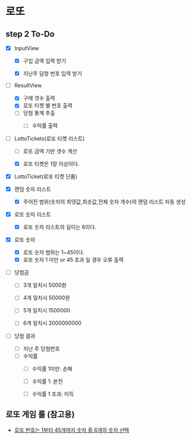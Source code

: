 # 로또
## step 2 To-Do
- [X] InputView
  - [X] 구입 금액 입력 받기
  - [X] 지난주 담청 번호 입력 받기


- [ ] ResultView
  - [X] 구매 갯수 출력
  - [X] 로또 티켓 별 번호 출력
  - [ ] 당첨 통계 추출
    - [ ] 수익률 출력


- [ ] LottoTickets(로또 티켓 리스트)
  - [ ] 로또 금액 기반 갯수 계산
  - [X] 로또 티켓은 1장 이상이다.


- [X] LottoTicket(로또 티켓 단품)

- [X] 랜덤 숫자 리스트
  - [X] 주어진 범위(숫자의 최댓값,최솟값,전체 숫자 개수)의 랜덤 리스트 자동 생성


- [X] 로또 숫자 리스트
  - [X] 로또 숫자 리스트의 길이는 6이다.


- [X] 로또 숫자
  - [X] 로또 숫자 범위는 1~45이다.
  - [X] 로또 숫자 1 미만 or 45 초과 일 경우 오류 출력

- [ ] 당첨금
  - [ ] 3개 일치시 5000원
  - [ ] 4개 일치시 50000원
  - [ ] 5개 일치시 1500000
  - [ ] 6개 일치시 2000000000
    

- [ ] 당첨 결과
  - [ ] 지난 주 당첨번호
  - [ ] 수익률
    - [ ] 수익률 1미만: 손해
    - [ ] 수익률 1: 본전
    - [ ] 수익률 1 초과: 이득  


## 로또 게임 룰 (참고용)
- [로또 번호는 1부터 45개까지 숫자 중 6개의 숫자 선택](https://www.google.com/search?q=%EB%A1%9C%EB%98%90+%EB%B2%88%ED%98%B8+%EB%B2%94%EC%9C%84&rlz=1C5CHFA_enKR946KR946&oq=%EB%A1%9C%EB%98%90+%EB%B2%88%ED%98%B8+%EB%B2%94%EC%9C%84&aqs=chrome..69i57.2376j0j4&sourceid=chrome&ie=UTF-8)


    